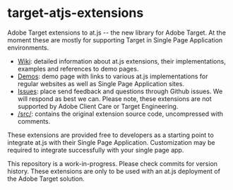 # target-atjs-extensions
Adobe Target extensions to at.js -- the new library for Adobe Target.  At the moment these are mostly for supporting Target in Single Page Application environments.

* [Wiki](https://github.com/Adobe-Marketing-Cloud/target-atjs-extensions/wiki): detailed information about at.js extensions, their implementations, examples and references to demo pages.
* [Demos](http://adobe-marketing-cloud.github.io/target-sdk-libraries/demos/): demo page with links to various at.js implementations for regular websites as well as Single Page Application sites.
* [Issues](https://github.com/Adobe-Marketing-Cloud/target-atjs-extensions/issues): place send feedback and questions through Github issues. We will respond as best we can.  Please note, these extensions are not supported by Adobe Client Care or Target Engineering. 
* [/src/](https://github.com/Adobe-Marketing-Cloud/target-atjs-extensions/tree/master/src): contains the original extension source code, uncompressed with comments.

These extensions are provided free to developers as a starting point to integrate at.js with their Single Page Application. Customization may be required to integrate successfully with your single page app.

This repository is a work-in-progress.  Please check commits for version history.  These extensions are only to be used with an at.js deployment of the Adobe Target solution.
